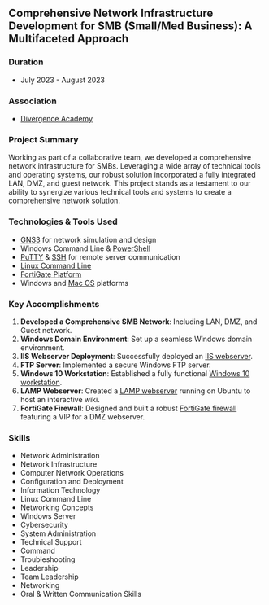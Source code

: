 ## Comprehensive Network Infrastructure Development for SMB (Small/Med Business): A Multifaceted Approach

### Duration
* July 2023 - August 2023

### Association
* [Divergence Academy](https://www.divergenceacademy.com/)

### Project Summary
Working as part of a collaborative team, we developed a comprehensive network infrastructure for SMBs. Leveraging a wide array of technical tools and operating systems, our robust solution incorporated a fully integrated LAN, DMZ, and guest network. This project stands as a testament to our ability to synergize various technical tools and systems to create a comprehensive network solution.

### Technologies & Tools Used
- [GNS3](https://www.gns3.com/) for network simulation and design
- Windows Command Line & [PowerShell](https://docs.microsoft.com/en-us/powershell/)
- [PuTTY](https://www.putty.org/) & [SSH](https://www.ssh.com/ssh/) for remote server communication
- [Linux Command Line](https://en.wikipedia.org/wiki/Linux_terminal)
- [FortiGate Platform](https://www.fortinet.com/products/next-generation-firewall)
- Windows and [Mac OS](https://www.apple.com/macos/monterey/) platforms

### Key Accomplishments
1. **Developed a Comprehensive SMB Network**: Including LAN, DMZ, and Guest network.
2. **Windows Domain Environment**: Set up a seamless Windows domain environment.
3. **IIS Webserver Deployment**: Successfully deployed an [IIS webserver](https://www.iis.net/).
4. **FTP Server**: Implemented a secure Windows FTP server.
5. **Windows 10 Workstation**: Established a fully functional [Windows 10 workstation](https://www.microsoft.com/en-us/windows/get-windows-10).
6. **LAMP Webserver**: Created a [LAMP webserver](https://www.linux.com/training-tutorials/how-create-network-lamp-stack/) running on Ubuntu to host an interactive wiki.
7. **FortiGate Firewall**: Designed and built a robust [FortiGate firewall](https://www.fortinet.com/products/next-generation-firewall) featuring a VIP for a DMZ webserver.

### Skills
- Network Administration
- Network Infrastructure
- Computer Network Operations
- Configuration and Deployment
- Information Technology
- Linux Command Line
- Networking Concepts
- Windows Server
- Cybersecurity
- System Administration
- Technical Support
- Command
- Troubleshooting
- Leadership
- Team Leadership
- Networking
- Oral & Written Communication Skills
